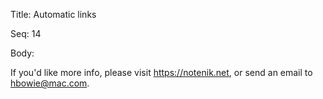 Title:  Automatic links

Seq:    14

Body: 

If you'd like more info, please visit <https://notenik.net>, or send an email to <hbowie@mac.com>.

